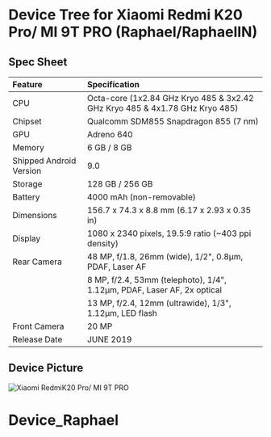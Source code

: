 #  Device Tree for Xiaomi Redmi K20 Pro/ MI 9T PRO (Raphael/RaphaelIN)

## Spec Sheet

| Feature                 | Specification                                                              |
| :---------------------- | :--------------------------------                                          |
| CPU                     | Octa-core (1x2.84 GHz Kryo 485 & 3x2.42 GHz Kryo 485 & 4x1.78 GHz Kryo 485)|
| Chipset                 | Qualcomm SDM855 Snapdragon 855 (7 nm)                                      |
| GPU                     | Adreno 640                                                                 |
| Memory                  | 6 GB / 8 GB                                                                |
| Shipped Android Version | 9.0                                                                        |
| Storage                 | 128 GB / 256 GB                                                            |
| Battery                 | 4000 mAh (non-removable)                                                   |
| Dimensions              | 156.7 x 74.3 x 8.8 mm (6.17 x 2.93 x 0.35 in)                              |
| Display                 | 1080 x 2340 pixels, 19.5:9 ratio (~403 ppi density)                        |
| Rear Camera             | 48 MP, f/1.8, 26mm (wide), 1/2", 0.8µm, PDAF, Laser AF                     |
|                         |  8 MP, f/2.4, 53mm (telephoto), 1/4", 1.12µm, PDAF, Laser AF, 2x optical  |
|                         |  13 MP, f/2.4, 12mm (ultrawide), 1/3", 1.12µm, LED flash                  |
| Front Camera            | 20 MP                                                                      |
| Release Date            | JUNE 2019                                                                  |

## Device Picture

![Xiaomi RedmiK20 Pro/ MI 9T PRO](https://fdn2.gsmarena.com/vv/bigpic/xiaomi-redmi-k20pro-.jpg "Xiaomi RedmiK20 Pro/ MI 9T PRO")
# Device_Raphael
